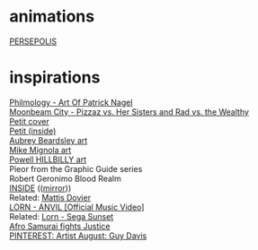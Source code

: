 # animations
[PERSEPOLIS](https://vimeopro.com/urbanschool/english-1b/video/97764879)  

# inspirations
[Philmology - Art Of Patrick Nagel](https://www.youtube.com/watch?v=vguV3XjfgQ0)  
[Moonbeam City - Pizzaz vs. Her Sisters and Rad vs. the Wealthy](https://www.youtube.com/watch?v=FVA-VNVuv-Q)   
[Petit cover](https://www.planetebd.com/dynamicImages/album/cover/large/24/68/album-cover-large-24689.jpg)  
[Petit (inside)](https://www.planetebd.com/dynamicImages/album/page/large/24/68/album-page-large-24689.jpg)  
[Aubrey Beardsley art](https://duckduckgo.com/?q=aubrey+beardsley+art&iar=images&iax=images&ia=images)  
[Mike Mignola art](https://duckduckgo.com/?q=mike+mignola+art&iax=images&ia=images&iai=https%3A%2F%2Fdlp2gfjvaz867.cloudfront.net%2Fproduct_photos%2F23896827%2FMignolaEmulation_B_original.jpg)  
[Powell HILLBILLY art](https://duckduckgo.com/?q=powell+hillbilly&iar=images&iax=images&ia=images)  
Pieor from the Graphic Guide series  
Robert Geronimo Blood Realm  
[INSIDE](https://vimeo.com/172933813)  (([mirror](https://www.youtube.com/watch?v=kqltsKP3M2I)))  
Related: [Mattis Dovier](https://vimeo.com/mattisdovier)  
[LORN - ANVIL [Official Music Video]](https://www.youtube.com/watch?v=CqaAs_3azSs)  
Related: [Lorn - Sega Sunset](https://www.youtube.com/watch?v=mauV2NdCs60)  
[Afro Samurai fights Justice](https://www.youtube.com/watch?v=iWHAko58EO8)  
[PINTEREST: Artist August: Guy Davis](https://www.pinterest.com/pin/49187820909643080/)  